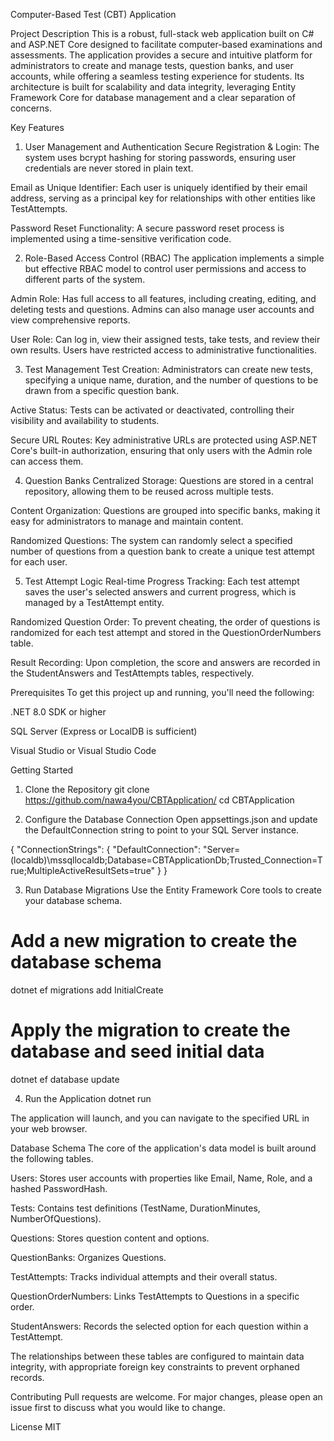 Computer-Based Test (CBT) Application




Project Description
This is a robust, full-stack web application built on C# and ASP.NET Core designed to facilitate computer-based examinations and assessments. The application provides a secure and intuitive platform for administrators to create and manage tests, question banks, and user accounts, while offering a seamless testing experience for students. Its architecture is built for scalability and data integrity, leveraging Entity Framework Core for database management and a clear separation of concerns.

Key Features
1. User Management and Authentication
Secure Registration & Login: The system uses bcrypt hashing for storing passwords, ensuring user credentials are never stored in plain text.

Email as Unique Identifier: Each user is uniquely identified by their email address, serving as a principal key for relationships with other entities like TestAttempts.

Password Reset Functionality: A secure password reset process is implemented using a time-sensitive verification code.

2. Role-Based Access Control (RBAC)
The application implements a simple but effective RBAC model to control user permissions and access to different parts of the system.

Admin Role: Has full access to all features, including creating, editing, and deleting tests and questions. Admins can also manage user accounts and view comprehensive reports.

User Role: Can log in, view their assigned tests, take tests, and review their own results. Users have restricted access to administrative functionalities.

3. Test Management
Test Creation: Administrators can create new tests, specifying a unique name, duration, and the number of questions to be drawn from a specific question bank.

Active Status: Tests can be activated or deactivated, controlling their visibility and availability to students.

Secure URL Routes: Key administrative URLs are protected using ASP.NET Core's built-in authorization, ensuring that only users with the Admin role can access them.

4. Question Banks
Centralized Storage: Questions are stored in a central repository, allowing them to be reused across multiple tests.

Content Organization: Questions are grouped into specific banks, making it easy for administrators to manage and maintain content.

Randomized Questions: The system can randomly select a specified number of questions from a question bank to create a unique test attempt for each user.

5. Test Attempt Logic
Real-time Progress Tracking: Each test attempt saves the user's selected answers and current progress, which is managed by a TestAttempt entity.

Randomized Question Order: To prevent cheating, the order of questions is randomized for each test attempt and stored in the QuestionOrderNumbers table.

Result Recording: Upon completion, the score and answers are recorded in the StudentAnswers and TestAttempts tables, respectively.

Prerequisites
To get this project up and running, you'll need the following:

.NET 8.0 SDK or higher

SQL Server (Express or LocalDB is sufficient)

Visual Studio or Visual Studio Code

Getting Started
1. Clone the Repository
git clone https://github.com/nawa4you/CBTApplication/
cd CBTApplication

2. Configure the Database Connection
Open appsettings.json and update the DefaultConnection string to point to your SQL Server instance.

{
  "ConnectionStrings": {
    "DefaultConnection": "Server=(localdb)\\mssqllocaldb;Database=CBTApplicationDb;Trusted_Connection=True;MultipleActiveResultSets=true"
  }
}

3. Run Database Migrations
Use the Entity Framework Core tools to create your database schema.

# Add a new migration to create the database schema
dotnet ef migrations add InitialCreate

# Apply the migration to create the database and seed initial data
dotnet ef database update

4. Run the Application
dotnet run

The application will launch, and you can navigate to the specified URL in your web browser.

Database Schema
The core of the application's data model is built around the following tables.

Users: Stores user accounts with properties like Email, Name, Role, and a hashed PasswordHash.

Tests: Contains test definitions (TestName, DurationMinutes, NumberOfQuestions).

Questions: Stores question content and options.

QuestionBanks: Organizes Questions.

TestAttempts: Tracks individual attempts and their overall status.

QuestionOrderNumbers: Links TestAttempts to Questions in a specific order.

StudentAnswers: Records the selected option for each question within a TestAttempt.

The relationships between these tables are configured to maintain data integrity, with appropriate foreign key constraints to prevent orphaned records.

Contributing
Pull requests are welcome. For major changes, please open an issue first to discuss what you would like to change.

License
MIT
